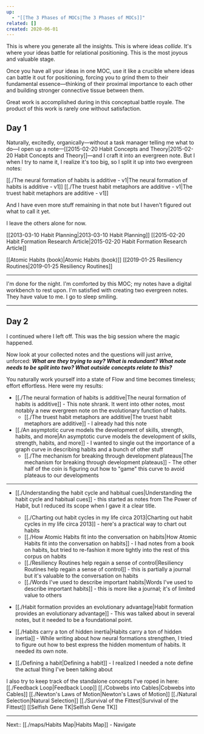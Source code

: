 ```yaml
---
up:
  - "[[The 3 Phases of MOCs|The 3 Phases of MOCs]]"
related: []
created: 2020-06-01
---
```

This is where you generate all the insights. This is where ideas *collide*. It's where your ideas battle for relational positioning. This is the most joyous and valuable stage.

Once you have all your ideas in one MOC, use it like a crucible where ideas can battle it out for positioning, forcing you to grind them to their fundamental essence—thinking of their proximal importance to each other and building stronger connective tissue between them. 

Great work is accomplished during in this conceptual battle royale. The product of this work is rarely one without satisfaction.

## Day 1
Naturally, excitedly, organically—without a task manager telling me what to do—I open up a note—[[2015-02-20 Habit Concepts and Theory|2015-02-20 Habit Concepts and Theory]]—and I craft it into an evergreen note. But I when I try to name it, I realize it's too big, so I split it up into two evergreen notes:

[[./The neural formation of habits is additive - v1|The neural formation of habits is additive - v1]]
[[./The truest habit metaphors are additive - v1|The truest habit metaphors are additive - v1]]

And I have even more stuff remaining in that note but I haven't figured out what to call it yet.

I leave the others alone for now. 

[[2013-03-10 Habit Planning|2013-03-10 Habit Planning]]
[[2015-02-20 Habit Formation Research Article|2015-02-20 Habit Formation Research Article]]

[[Atomic Habits (book)|Atomic Habits (book)]]
[[2019-01-25 Resiliency Routines|2019-01-25 Resiliency Routines]]

---
I'm done for the night. I'm comforted by this MOC; my notes have a digital workbench to rest upon. I'm satisfied with creating two evergreen notes. They have value to me. I go to sleep smiling.

---
## Day 2
I continued where I left off. This was the big session where the magic happened.

Now look at your collected notes and the questions will just arrive, unforced: ***What are they trying to say? What is redundant? What note needs to be split into two? What outside concepts relate to this?*** 

You naturally work yourself into a state of Flow and time becomes timeless; effort effortless. Here were my results:

- [[./The neural formation of habits is additive|The neural formation of habits is additive]] - This note shrank. It went into other notes, most notably a new evergreen note on the evolutionary function of habits.
	- [[./The truest habit metaphors are additive|The truest habit metaphors are additive]] - I already had this note
- [[./An asymptotic curve models the development of skills, strength, habits, and more|An asymptotic curve models the development of skills, strength, habits, and more]] - I wanted to single out the importance of a graph curve in describing habits and a bunch of other stuff
	- [[./The mechanism for breaking through development plateaus|The mechanism for breaking through development plateaus]] - The other half of the coin is figuring out how to "game" this curve to avoid plateaus to our developments

--- 
- [[./Understanding the habit cycle and habitual cues|Understanding the habit cycle and habitual cues]] - this started as notes from The Power of Habit, but I reduced its scope when I gave it a clear title.
	- [[./Charting out habit cycles in my life circa 2013|Charting out habit cycles in my life circa 2013]] - here's a practical way to chart out habits
	- [[./How Atomic Habits fit into the conversation on habits|How Atomic Habits fit into the conversation on habits]] - I had notes from a book on habits, but tried to re-fashion it more tightly into the rest of this corpus on habits
	- [[./Resiliency Routines help regain a sense of control|Resiliency Routines help regain a sense of control]] - this is partially a journal but it's valuable to the conversation on habits
	- [[./Words I've used to describe important habits|Words I've used to describe important habits]] - this is more like a journal; it's of limited value to others

- [[./Habit formation provides an evolutionary advantage|Habit formation provides an evolutionary advantage]] - This was talked about in several notes, but it needed to be a foundational point.
- [[./Habits carry a ton of hidden inertia|Habits carry a ton of hidden inertia]] - While writing about how neural formations strengthen, I tried to figure out how to best express the hidden momentum of habits. It needed its own note.

- [[./Defining a habit|Defining a habit]] - I realized I needed a note define the actual thing I've been talking about

I also try to keep track of the standalone concepts I've roped in here:
[[./Feedback Loop|Feedback Loop]]
[[./Cobwebs into Cables|Cobwebs into Cables]]
[[./Newton's Laws of Motion|Newton's Laws of Motion]]
[[./Natural Selection|Natural Selection]]
[[./Survival of the Fittest|Survival of the Fittest]]
[[Selfish Gene TK|Selfish Gene TK]]

---
Next:: [[./maps/Habits Map|Habits Map]] - Navigate